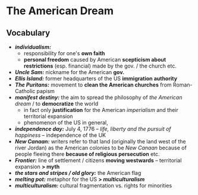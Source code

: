 # The American Dream

## Vocabulary

- ***individualism:***
	- responsibility for one's **own faith**
	- **personal freedom** caused by American **scepticism about restrictions** (esp. financial) made by the gov. / the church etc.
- ***Uncle Sam:*** nickname for the American **gov.**
- ***Ellis Island:*** former headquarters of the US **immigration authority**
- ***The Puritans:*** movement to **clean the American churches** from Roman-Catholic papism
- ***manifest destiny:*** the aim to spread the philosophy of *the American dream* / to **democratize** the world
	- in fact only **justification** for the American *imperialism* and their territorial expansion
	- phenomenon of the US in general, 
- ***independence day:*** July 4, 1776 – *life, liberty and the pursuit of happiness* – independence of the UK
- ***New Canaan:*** writers refer to that land (originally the land west of the river Jordan) as the American colonies to be *New Canaan* because of people fleeing there **because of religious persecution** etc.
- ***Frontier:*** line of settlement / citizens **moving westwards** – territorial expansion **> myth**
- ***the stars and stripes / old glory:*** the American flag
- ***melting pot:*** metaphor for the US **> *multiculturalism***
- ***multiculturalism:*** cultural fragmentation vs. rights for minorities
<!--stackedit_data:
eyJoaXN0b3J5IjpbLTk5NDk0MjE3LC0xOTI1MTU2MTg2LDgxOD
k3MDAzNCwtMjAyOTQzNjE5NCwtNzA5MDg4NDAyXX0=
-->